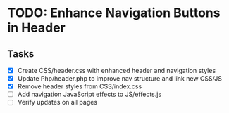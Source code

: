 # TODO: Enhance Navigation Buttons in Header

## Tasks
- [x] Create CSS/header.css with enhanced header and navigation styles
- [x] Update Php/header.php to improve nav structure and link new CSS/JS
- [x] Remove header styles from CSS/index.css
- [ ] Add navigation JavaScript effects to JS/effects.js
- [ ] Verify updates on all pages
